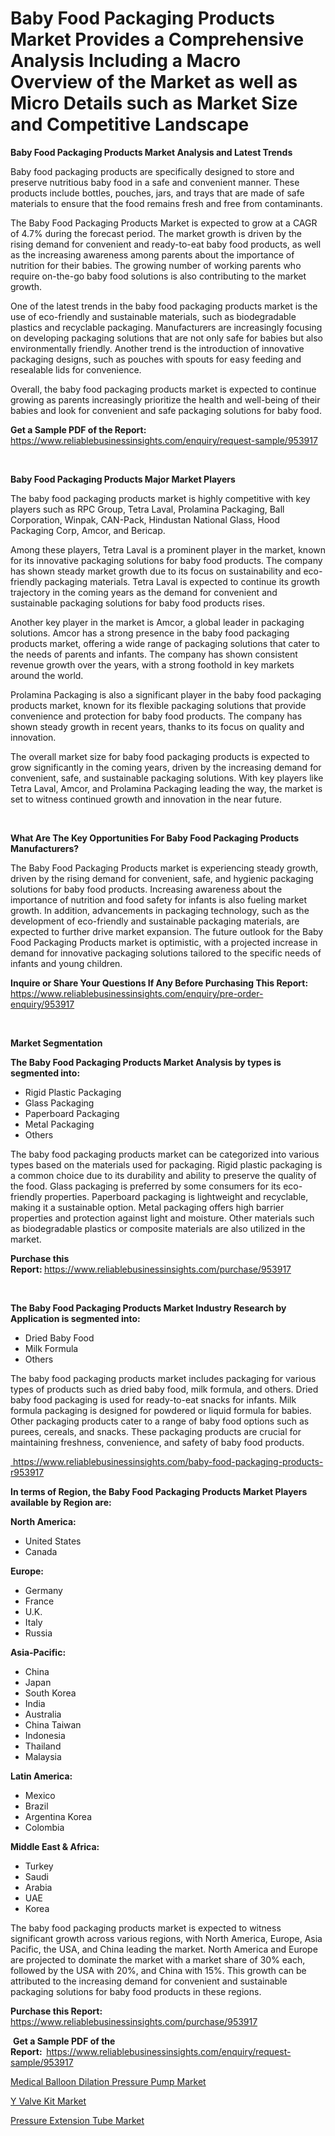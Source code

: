 <p><h1>Baby Food Packaging Products Market Provides a Comprehensive Analysis Including a Macro Overview of the Market as well as Micro Details such as Market Size and Competitive Landscape</h1></p><p><strong>Baby Food Packaging Products Market Analysis and Latest Trends</strong></p>
<p><p>Baby food packaging products are specifically designed to store and preserve nutritious baby food in a safe and convenient manner. These products include bottles, pouches, jars, and trays that are made of safe materials to ensure that the food remains fresh and free from contaminants.</p><p>The Baby Food Packaging Products Market is expected to grow at a CAGR of 4.7% during the forecast period. The market growth is driven by the rising demand for convenient and ready-to-eat baby food products, as well as the increasing awareness among parents about the importance of nutrition for their babies. The growing number of working parents who require on-the-go baby food solutions is also contributing to the market growth.</p><p>One of the latest trends in the baby food packaging products market is the use of eco-friendly and sustainable materials, such as biodegradable plastics and recyclable packaging. Manufacturers are increasingly focusing on developing packaging solutions that are not only safe for babies but also environmentally friendly. Another trend is the introduction of innovative packaging designs, such as pouches with spouts for easy feeding and resealable lids for convenience.</p><p>Overall, the baby food packaging products market is expected to continue growing as parents increasingly prioritize the health and well-being of their babies and look for convenient and safe packaging solutions for baby food.</p></p>
<p><strong>Get a Sample PDF of the Report:&nbsp;</strong> <a href="https://www.reliablebusinessinsights.com/enquiry/request-sample/953917">https://www.reliablebusinessinsights.com/enquiry/request-sample/953917</a></p>
<p>&nbsp;</p>
<p><strong>Baby Food Packaging Products Major Market Players</strong></p>
<p><p>The baby food packaging products market is highly competitive with key players such as RPC Group, Tetra Laval, Prolamina Packaging, Ball Corporation, Winpak, CAN-Pack, Hindustan National Glass, Hood Packaging Corp, Amcor, and Bericap. </p><p>Among these players, Tetra Laval is a prominent player in the market, known for its innovative packaging solutions for baby food products. The company has shown steady market growth due to its focus on sustainability and eco-friendly packaging materials. Tetra Laval is expected to continue its growth trajectory in the coming years as the demand for convenient and sustainable packaging solutions for baby food products rises.</p><p>Another key player in the market is Amcor, a global leader in packaging solutions. Amcor has a strong presence in the baby food packaging products market, offering a wide range of packaging solutions that cater to the needs of parents and infants. The company has shown consistent revenue growth over the years, with a strong foothold in key markets around the world.</p><p>Prolamina Packaging is also a significant player in the baby food packaging products market, known for its flexible packaging solutions that provide convenience and protection for baby food products. The company has shown steady growth in recent years, thanks to its focus on quality and innovation.</p><p>The overall market size for baby food packaging products is expected to grow significantly in the coming years, driven by the increasing demand for convenient, safe, and sustainable packaging solutions. With key players like Tetra Laval, Amcor, and Prolamina Packaging leading the way, the market is set to witness continued growth and innovation in the near future.</p></p>
<p>&nbsp;</p>
<p><strong>What Are The Key Opportunities For Baby Food Packaging Products Manufacturers?</strong></p>
<p><p>The Baby Food Packaging Products market is experiencing steady growth, driven by the rising demand for convenient, safe, and hygienic packaging solutions for baby food products. Increasing awareness about the importance of nutrition and food safety for infants is also fueling market growth. In addition, advancements in packaging technology, such as the development of eco-friendly and sustainable packaging materials, are expected to further drive market expansion. The future outlook for the Baby Food Packaging Products market is optimistic, with a projected increase in demand for innovative packaging solutions tailored to the specific needs of infants and young children.</p></p>
<p><strong>Inquire or Share Your Questions If Any Before Purchasing This Report:</strong> <a href="https://www.reliablebusinessinsights.com/enquiry/pre-order-enquiry/953917">https://www.reliablebusinessinsights.com/enquiry/pre-order-enquiry/953917</a></p>
<p>&nbsp;</p>
<p><strong>Market Segmentation</strong></p>
<p><strong>The Baby Food Packaging Products Market Analysis by types is segmented into:</strong></p>
<p><ul><li>Rigid Plastic Packaging</li><li>Glass Packaging</li><li>Paperboard Packaging</li><li>Metal Packaging</li><li>Others</li></ul></p>
<p><p>The baby food packaging products market can be categorized into various types based on the materials used for packaging. Rigid plastic packaging is a common choice due to its durability and ability to preserve the quality of the food. Glass packaging is preferred by some consumers for its eco-friendly properties. Paperboard packaging is lightweight and recyclable, making it a sustainable option. Metal packaging offers high barrier properties and protection against light and moisture. Other materials such as biodegradable plastics or composite materials are also utilized in the market.</p></p>
<p><strong>Purchase this Report:&nbsp;</strong><a href="https://www.reliablebusinessinsights.com/purchase/953917">https://www.reliablebusinessinsights.com/purchase/953917</a></p>
<p>&nbsp;</p>
<p><strong>The Baby Food Packaging Products Market Industry Research by Application is segmented into:</strong></p>
<p><ul><li>Dried Baby Food</li><li>Milk Formula</li><li>Others</li></ul></p>
<p><p>The baby food packaging products market includes packaging for various types of products such as dried baby food, milk formula, and others. Dried baby food packaging is used for ready-to-eat snacks for infants. Milk formula packaging is designed for powdered or liquid formula for babies. Other packaging products cater to a range of baby food options such as purees, cereals, and snacks. These packaging products are crucial for maintaining freshness, convenience, and safety of baby food products.</p></p>
<p><a href="https://www.reliablebusinessinsights.com/baby-food-packaging-products-r953917">&nbsp;https://www.reliablebusinessinsights.com/baby-food-packaging-products-r953917</a></p>
<p><strong>In terms of Region, the Baby Food Packaging Products Market Players available by Region are:</strong></p>
<p>
    <p> <strong> North America: </strong>
        <ul>
            <li>United States</li>
            <li>Canada</li>
        </ul>
        </p> 
    <p> <strong> Europe: </strong>
        <ul>
            <li>Germany</li>
            <li>France</li>
            <li>U.K.</li>
            <li>Italy</li>
            <li>Russia</li>
        </ul>
        </p> 
    <p> <strong> Asia-Pacific: </strong>
        <ul>
            <li>China</li>
            <li>Japan</li>
            <li>South Korea</li>
            <li>India</li>
            <li>Australia</li>
            <li>China Taiwan</li>
            <li>Indonesia</li>
            <li>Thailand</li>
            <li>Malaysia</li>
        </ul>
        </p> 
    <p> <strong> Latin America: </strong>
        <ul>
            <li>Mexico</li>
            <li>Brazil</li>
            <li>Argentina Korea</li>
            <li>Colombia</li>
        </ul>
        </p> 
    <p> <strong> Middle East & Africa: </strong>
        <ul>
            <li>Turkey</li>
            <li>Saudi</li>
            <li>Arabia</li>
            <li>UAE</li>
            <li>Korea</li>
        </ul>
    </p>
    </p>
<p><p>The baby food packaging products market is expected to witness significant growth across various regions, with North America, Europe, Asia Pacific, the USA, and China leading the market. North America and Europe are projected to dominate the market with a market share of 30% each, followed by the USA with 20%, and China with 15%. This growth can be attributed to the increasing demand for convenient and sustainable packaging solutions for baby food products in these regions.</p></p>
<p><strong>Purchase this Report: </strong><a href="https://www.reliablebusinessinsights.com/purchase/953917">https://www.reliablebusinessinsights.com/purchase/953917</a></p>
<p>&nbsp;<strong>Get a Sample PDF of the Report:&nbsp;&nbsp;</strong><a href="https://www.reliablebusinessinsights.com/enquiry/request-sample/953917">https://www.reliablebusinessinsights.com/enquiry/request-sample/953917</a></p>
<p><strong></strong></p>
<p><p><a href="https://github.com/angeliabkratze/Market-Research-Report-List-1/blob/main/medical-balloon-dilation-pressure-pump-market.md">Medical Balloon Dilation Pressure Pump Market</a></p><p><a href="https://github.com/EveKerluke2023/Market-Research-Report-List-1/blob/main/y-valve-kit-market.md">Y Valve Kit Market</a></p><p><a href="https://github.com/msbsaifansami/Market-Research-Report-List-1/blob/main/pressure-extension-tube-market.md">Pressure Extension Tube Market</a></p></p>